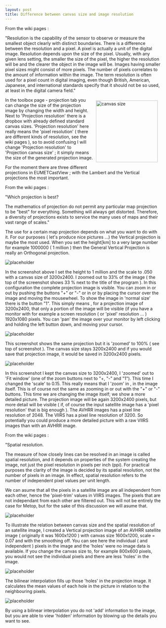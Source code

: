 ```yaml
---
layout: post
title: Difference between canvas size and image resolution
---
```


<head>
<style>
	.TextWrapRight {
		float: right;
		margin: 10px;
		width: 200px;
		height: auto;
		}
	.TextWrapLeft {
		float: left;
		margin: 10px;
		width: 200px;
		height: auto;
		}
	.text_line {
		clear: both;
	        margin-bottom: 2px;
}
</style>
</head>

<div class="message">
<p>From the wiki pages :</p>
<p>"Resolution is the capability of the sensor to observe or measure the smallest object clearly with distinct boundaries. There is a difference between the resolution and a pixel. A pixel is actually a unit of the digital image. Resolution depends upon the size of the pixel. Usually, with any given lens setting, the smaller the size of the pixel, the higher the resolution will be and the clearer the object in the image will be. Images having smaller pixel sizes might consist of more pixels. The number of pixels correlates to the amount of information within the image.
The term resolution is often used for a pixel count in digital imaging, even though British, American, Japanese, and international standards specify that it should not be so used, at least in the digital camera field."</p>
</div>

<img src="/images/Screenshot_canvas_size.jpg" alt="canvas size" class="TextWrapRight">

In the toolbox page - projection tab you can change the size of the projection image by changing the width and height. Next to 'Projection resolution' there is a dropbox with already defined standard canvas sizes. 'Projection resolution' here really means the 'pixel resolution' ( there are different kinds of resolution, see the wiki pages ), so to avoid confusing I will change 'Projection resolution' to 'Projection canvas size' ; it simply means the size of the generated projection image.</img>

For the moment there are three different projections in EUMETCastView ; with the Lambert and the Vertical projections the most important.

<div class="message">
<p>From the wiki pages :</p>
<p>"Which projection is best?<p>
<p>The mathematics of projection do not permit any particular map projection to be "best" for everything. Something will always get distorted. Therefore, a diversity of projections exists to service the many uses of maps and their vast range of scales."</p>
</div>

The use for a certain map projection depends on what you want to do with it. For our purposes ( let's produce nice pictures ...) the Vertical projection is maybe the most used.
When you set the height[km] to a very large number for example 1000000 ( 1 million ) then the General Vertical Projection is really an Orthogonal projection.

![placeholder](/images/Screenshot_orthogonal_projection.jpg)

In the screenshot above I set the height to 1 million and the scale to .050 with a canvas size of 3200x2400. I zoomed out to 33% of the image ( the top of the screenshot shows 33 % next to the title of the program ). In this configuration the complete projection image is visible. You can zoom in or out by pushing the buttons "+" or "-" or in or by placing the cursor over the image and moving the mousewheel. To show the image in 'normal size' there is the button "1". This simply means , for a projection image of 3200x2400, that only a portion of the image will be visible (if you have a monitor with for example a screen resolution ( or 'pixel' resolution ... ) 1920x1080 pixels. You can 'pan' the image over your monitor by left clicking and holding the left button down, and moving your cursor. 

![placeholder](/images/Screenshot_orthogonal_projection_zoomed.jpg)

This screenshot shows the same projection but it is 'zoomed' to 100% ( see top of screenshot ). The canvas size stays 3200x2400 and if you would save that projection image, it would be saved in 3200x2400 pixels.

![placeholder](/images/Screenshot_orthogonal_projection_scaled.jpg)

In this screenshot I kept the canvas size to 3200x2400, I 'zoomed' out to 'Fit window' (one of the zoom buttons next to "+, "-" and "1"). This time I changed the 'scale' to 0.15. This really means that I 'zoom' in , in the image itself. This is of course not the same as zooming in or out with the "+" or "-" buttons. This time we are changing the image itself; we show a more detailed picture. The projection image will be again 3200x2400 pixels, but more detail will be visible ( if, of course the input satellite image has a 'pixel resolution' that is big enough ). The AVHRR images has a pixel line resolution of 2048. The VIIRS has a pixel line  resolution of 3200. So potentially you could produce a more detailed picture with a raw VIIRS images than with an AVHRR image.

<div class="message">
<p>From the wiki pages :</p>
<p>"Spatial resolution.</p>
<p>The measure of how closely lines can be resolved in an image is called spatial resolution, and it depends on properties of the system creating the image, not just the pixel resolution in pixels per inch (ppi). For practical purposes the clarity of the image is decided by its spatial resolution, not the number of pixels in an image. In effect, spatial resolution refers to the number of independent pixel values per unit length.</p>
</div>

We can asume that all the pixels in a satellite image are all independent from each other, hence the 'pixel-trim' values in VIIRS images. The pixels that are not independant from each other are filtered out. This will not be entirely the case for Metop, but for the sake of this discussion we will asume that.

![placeholder](/images/belgium_without_interpolation.jpg)

To illustrate the relation between canvas size and the spatial resolution of an satellite image, I created a Vertical projection image of an AVHRR satellite image ( originally it was 1600x1200 ) with canvas size 1600x1200, scale = 0.07 and with the smoothing off. You can see here the individual ( and independent ) pixels in the image and the 'holes' were no image data is available. If you change the canvas size to, for example 800x600 pixels, you would not see the individual pixels and there are less 'holes' in the image.

![placeholder](/images/belgium_without_interpolation1.jpg)

The bilinear interpolation fills up those 'holes' in the projection image. It calculates the mean values of each hole in the picture in relation to the neighbouring pixels. 

![placeholder](/images/belgium_with_interpolation.jpg)

By using a bilinear interpolation you do not 'add' information to the image, but you are able to view 'hidden' information by blowing up the details you want to see.



